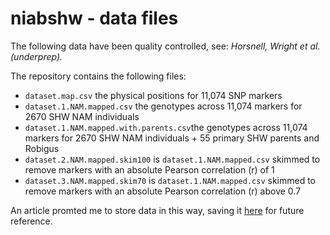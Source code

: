 # niabshw - data files

The following data have been quality controlled, see: *Horsnell, Wright et al. (underprep).* 

The repository contains the following files:
- `dataset.map.csv` the physical positions for 11,074 SNP markers
- `dataset.1.NAM.mapped.csv` the genotypes across 11,074 markers for 2670 SHW NAM individuals  
- `dataset.1.NAM.mapped.with.parents.csv`the genotypes across 11,074 markers for 2670 SHW NAM individuals + 55 primary SHW parents and Robigus
- `dataset.2.NAM.mapped.skim100` is `dataset.1.NAM.mapped.csv` skimmed to remove markers with an absolute Pearson correlation (r) of 1
- `dataset.3.NAM.mapped.skim70`  is `dataset.1.NAM.mapped.csv` skimmed to remove markers with an absolute Pearson correlation (r) above 0.7

An article promted me to store data in this way, saving it [here](https://www.r-bloggers.com/2012/06/data-on-github-the-easy-way-to-make-your-data-available) for future reference.  
